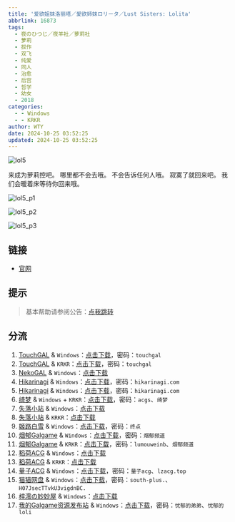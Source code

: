 ```yaml
---
title: '爱欲姐妹洛丽塔／愛欲姉妹ロリータ／Lust Sisters: Lolita'
abbrlink: 16873
tags:
  - 夜のひつじ／夜羊社／萝莉社
  - 萝莉
  - 拔作
  - 双飞
  - 纯爱
  - 同人
  - 治愈
  - 后宫
  - 哲学
  - 幼女
  - 2018
categories:
  - - Windows
  - - KRKR
author: WTY
date: 2024-10-25 03:52:25
updated: 2024-10-25 03:52:25
---
```


![lol5](https://static.saop.cc/vns/img/lol5.webp)

来成为萝莉控吧。
哪里都不会去哦。
不会告诉任何人哦。
寂寞了就回来吧。
我们会暖着床等待你回来哦。

<!-- more -->

![lol5_p1](https://static.saop.cc/vns/img/lol5_p1.webp)

![lol5_p2](https://static.saop.cc/vns/img/lol5_p2.webp)

![lol5_p3](https://static.saop.cc/vns/img/lol5_p3.webp)

## 链接

- [官网](https://yorunohitsuji.xii.jp/products/lol5)

## 提示

> 基本帮助请参阅公告：[点我跳转](/p/announcement/)

## 分流

1. [TouchGAL](https://www.touchgal.io/) & `Windows`：[点击下载](https://pan.touchgal.net/s/lQru7)，密码：`touchgal`
2. [TouchGAL](https://www.touchgal.io/) & `KRKR`：[点击下载](https://pan.touchgal.net/s/GjowsX)，密码：`touchgal`
3. [NekoGAL](https://www.nekogal.com/) & `Windows`：[点击下载](https://pan.nekogal.top/s/59aIQ)
4. [Hikarinagi](https://www.hikarinagi.com/) & `Windows`：[点击下载](https://pan.himoe.uk/s/rnKt0)，密码：`hikarinagi.com`
5. [Hikarinagi](https://www.hikarinagi.com/) & `Windows`：[点击下载](https://pan.himoe.uk/s/M8WBt0)，密码：`hikarinagi.com`
6. [绮梦](https://acgs.one/) & `Windows` + `KRKR`：[点击下载](https://game.acgs.one/game/90.html)，密码：`acgs`、`绮梦`
7. [失落小站](https://www.shinnku.com/) & `Windows`：[点击下载](https://www.shinnku.com/api/download/0/win/%E7%88%B1%E6%AC%B2%E5%A7%90%E5%A6%B9%E6%B4%9B%E4%B8%BD%E5%A1%94.7z)
8. [失落小站](https://www.shinnku.com/) & `KRKR`：[点击下载](https://www.shinnku.com/api/download/0/krkr/%E7%88%B1%E6%AC%B2%E5%A7%90%E5%A6%B9%E6%B4%9B%E4%B8%BD%E5%A1%94.7z)
9. [姬路白雪](https://pan.jlbx.xyz/) & `Windows`：[点击下载](https://pan.jlbx.xyz/?s=%E7%88%B1%E6%AC%B2%E5%A7%90%E5%A6%B9%E6%B4%9B%E4%B8%BD%E5%A1%94)，密码：`终点`
10. [烟郁Galgame](https://yanyugal.top/) & `Windows`：[点击下载](https://yanyugal.top/disk1/PC/%E5%A4%9C%E7%BE%8A%E7%A4%BE%E5%90%88%E9%9B%86)，密码：`烟郁频道`
11. [烟郁Galgame](https://yanyugal.top/) & `KRKR`：[点击下载](https://yanyugal.top/disk1/%E5%B0%8F%E5%B0%8F%E7%9A%84%E5%88%86%E4%BA%AB%EF%BC%88PC%EF%BC%86%E5%AE%89%E5%8D%93%EF%BC%89/%E5%AE%89%E5%8D%93/krkr/%E5%A4%9C%E7%BE%8A%E7%A4%BE)，密码：`lumouweinb`、`烟郁频道`
12. [稻荷ACG](https://amoebi.com/) & `Windows`：[点击下载](https://download.zrflie1.pw/PC/%E7%88%B1%E6%AC%B2%E5%A7%90%E5%A6%B9%E6%B4%9B%E4%B8%BD%E5%A1%94.7z)
13. [稻荷ACG](https://amoebi.com/) & `KRKR`：[点击下载](https://download.zrflie1.pw/ONS/%E7%88%B1%E6%AC%B2%E5%A7%90%E5%A6%B9%E6%B4%9B%E4%B8%BD%E5%A1%94.7z)
14. [量子ACG](https://lzacg.org/) & `Windows`：[点击下载](https://lzacg.org/261)，密码：`量子acg`、`lzacg.top`
15. [猫猫网盘](https://pan.sakiko.de/) & `Windows`：[点击下载](https://pan.sakiko.de/d/GalGame/SP%E5%90%8E%E7%AB%AF1%5BGalGame%E5%88%86%E5%8C%BA%5D/%E7%BB%88%E7%82%B9%E6%B1%89%E5%8C%96%E9%87%8D%E6%95%B4v2%E7%89%88-%E7%A6%BB%E6%95%A3/%E6%9C%AC%E4%BD%93-Part1/%5B%E5%A4%9C%E3%81%AE%E3%81%B2%E3%81%A4%E3%81%98%5D%20%E6%84%9B%E6%AC%B2%E5%A7%89%E5%A6%B9%E3%83%AD%E3%83%AA%E3%83%BC%E3%82%BF%20%E7%88%B1%E6%AC%B2%E5%A7%90%E5%A6%B9%E6%B4%9B%E4%B8%BD%E5%A1%94.rar?sign=uF4ACEbTzkoiPuJfsT16SYRry5eCSN0tV6eEFGsrTZo=:0)，密码：`south-plus.`、`H07JsecTTvkU3vigdnBC.`
16. [梓澪の妙妙屋](https://zi0.cc/) & `Windows`：[点击下载](https://zi0.cc/d/%60%E3%80%90%E5%90%88%E9%9B%86%E7%B3%BB%E5%88%97%E3%80%91/%E6%B1%89%E5%8C%96galgame%E4%BC%9A%E7%A4%BE%E5%90%88%E9%9B%86/%E6%B1%89%E5%8C%96%E4%BC%9A%E7%A4%BE%E5%90%88%E9%9B%86%E9%83%A8%E5%88%86%20part29/%E5%A4%9C%E3%81%AE%E3%81%B2%E3%81%A4%E3%81%98/%5B190117%5D%5B%E5%A4%9C%E3%81%AE%E3%81%B2%E3%81%A4%E3%81%98%5D%20%E6%84%9B%E6%AC%B2%E5%A7%89%E5%A6%B9%E3%83%AD%E3%83%AA%E3%83%BC%E3%82%BF.rar?sign=LaQPfmFonN-Y2LIT7hpRJHXvXKe0c7_-D4ocUwYE12Q=:0)
17. [我的Galgame资源发布站](https://www.ttloli.com/) & `Windows`：[点击下载](https://www.ttloli.com/aiyujiemeiluolita.html)，密码：`忧郁的弟弟`、`忧郁的loli`
